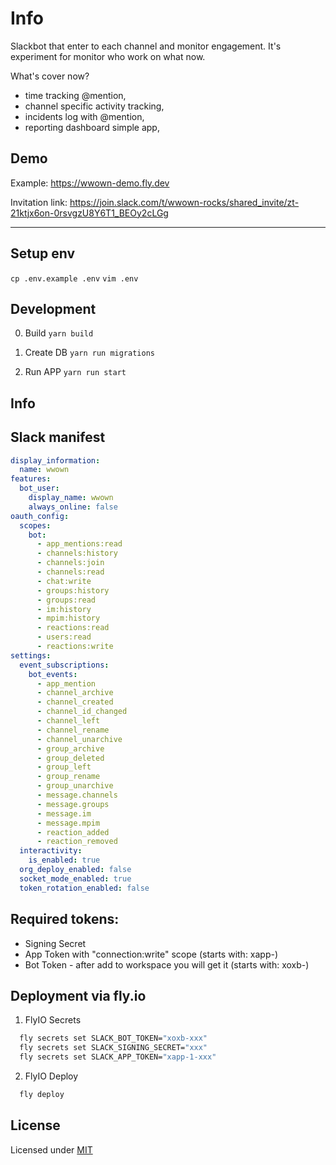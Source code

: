 # Info

Slackbot that enter to each channel and monitor engagement.
It's experiment for monitor who work on what now.

What's cover now?
 - time tracking @mention,
 - channel specific activity tracking,
 - incidents log with @mention,
 - reporting dashboard simple app,

## Demo

Example: https://wwown-demo.fly.dev

Invitation link: https://join.slack.com/t/wwown-rocks/shared_invite/zt-21ktjx6on-0rsvgzU8Y6T1_BEOy2cLGg

---

## Setup env
`cp .env.example .env`
`vim .env`

## Development
0. Build
`yarn build`

1. Create DB
`yarn run migrations`

2. Run APP
`yarn run start`

## Info

## Slack manifest
```yaml
display_information:
  name: wwown
features:
  bot_user:
    display_name: wwown
    always_online: false
oauth_config:
  scopes:
    bot:
      - app_mentions:read
      - channels:history
      - channels:join
      - channels:read
      - chat:write
      - groups:history
      - groups:read
      - im:history
      - mpim:history
      - reactions:read
      - users:read
      - reactions:write
settings:
  event_subscriptions:
    bot_events:
      - app_mention
      - channel_archive
      - channel_created
      - channel_id_changed
      - channel_left
      - channel_rename
      - channel_unarchive
      - group_archive
      - group_deleted
      - group_left
      - group_rename
      - group_unarchive
      - message.channels
      - message.groups
      - message.im
      - message.mpim
      - reaction_added
      - reaction_removed
  interactivity:
    is_enabled: true
  org_deploy_enabled: false
  socket_mode_enabled: true
  token_rotation_enabled: false
```

## Required tokens:
 - Signing Secret
 - App Token with "connection:write" scope (starts with: xapp-)
 - Bot Token - after add to workspace you will get it (starts with: xoxb-)
 
## Deployment via fly.io
1. FlyIO Secrets
```sh
  fly secrets set SLACK_BOT_TOKEN="xoxb-xxx"
  fly secrets set SLACK_SIGNING_SECRET="xxx"
  fly secrets set SLACK_APP_TOKEN="xapp-1-xxx"
```

2. FlyIO Deploy
```sh
  fly deploy
```

## License

Licensed under [MIT](LICENSE.md)